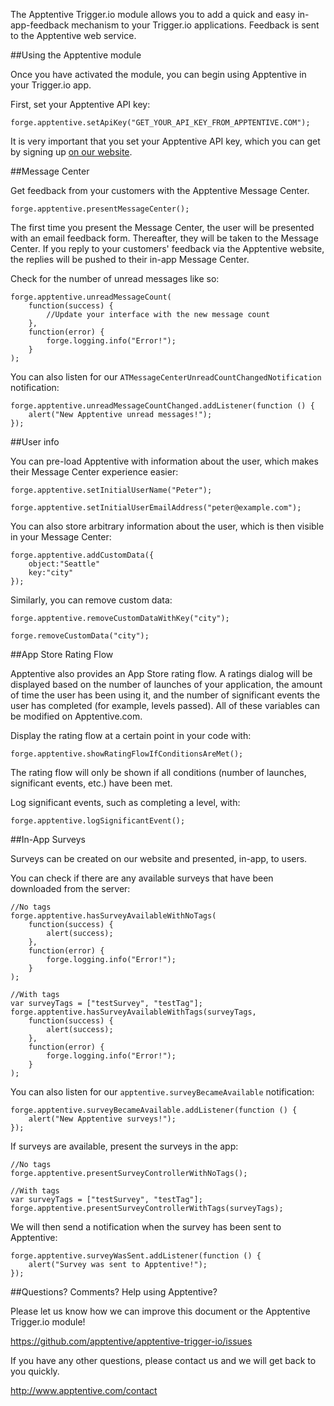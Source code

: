 The Apptentive Trigger.io module allows you to add a quick and easy in-app-feedback mechanism to your Trigger.io applications. Feedback is sent to the Apptentive web service.

##Using the Apptentive module

Once you have activated the module, you can begin using Apptentive in your Trigger.io app.

First, set your Apptentive API key:

	forge.apptentive.setApiKey("GET_YOUR_API_KEY_FROM_APPTENTIVE.COM");

It is very important that you set your Apptentive API key, which you can get by signing up [on our website](http://www.apptentive.com/).
   
##Message Center

Get feedback from your customers with the Apptentive Message Center.

	forge.apptentive.presentMessageCenter();

The first time you present the Message Center, the user will be presented with an email feedback form. Thereafter, they will be taken to the Message Center. If you reply to your customers' feedback via the Apptentive website, the replies will be pushed to their in-app Message Center. 

Check for the number of unread messages like so:

    forge.apptentive.unreadMessageCount(
		function(success) {
			//Update your interface with the new message count
		},
		function(error) {
			forge.logging.info("Error!");
		}
    );

You can also listen for our `ATMessageCenterUnreadCountChangedNotification` notification:

    forge.apptentive.unreadMessageCountChanged.addListener(function () {
        alert("New Apptentive unread messages!");
    });

##User info

You can pre-load Apptentive with information about the user, which makes their Message Center experience easier:

	forge.apptentive.setInitialUserName("Peter");

	forge.apptentive.setInitialUserEmailAddress("peter@example.com");

You can also store arbitrary information about the user, which is then visible in your Message Center:

	forge.apptentive.addCustomData({
    	object:"Seattle"
		key:"city"
	});

Similarly, you can remove custom data:

	forge.apptentive.removeCustomDataWithKey("city");
	
	forge.removeCustomData("city");

##App Store Rating Flow

Apptentive also provides an App Store rating flow. A ratings dialog will be displayed based on the number of launches of your application, the amount of time the user has been using it, and the number of significant events the user has completed (for example, levels passed). All of these variables can be modified on Apptentive.com.

Display the rating flow at a certain point in your code with:

	forge.apptentive.showRatingFlowIfConditionsAreMet();

The rating flow will only be shown if all conditions (number of launches, significant events, etc.) have been met.

Log significant events, such as completing a level, with:

	forge.apptentive.logSignificantEvent();

##In-App Surveys

Surveys can be created on our website and presented, in-app, to users.

You can check if there are any available surveys that have been downloaded from the server:

    //No tags
	forge.apptentive.hasSurveyAvailableWithNoTags(
		function(success) {
			alert(success);
		},
		function(error) {
			forge.logging.info("Error!");
		}
    );
   
	//With tags
	var surveyTags = ["testSurvey", "testTag"];
	forge.apptentive.hasSurveyAvailableWithTags(surveyTags,
		function(success) {
			alert(success);
		},
		function(error) {
			forge.logging.info("Error!");
		}
	);

You can also listen for our `apptentive.surveyBecameAvailable` notification:

    forge.apptentive.surveyBecameAvailable.addListener(function () {
        alert("New Apptentive surveys!");
    });

If surveys are available, present the surveys in the app:

	//No tags
	forge.apptentive.presentSurveyControllerWithNoTags();
	
	//With tags
	var surveyTags = ["testSurvey", "testTag"];
	forge.apptentive.presentSurveyControllerWithTags(surveyTags);

We will then send a notification when the survey has been sent to Apptentive:

    forge.apptentive.surveyWasSent.addListener(function () {
        alert("Survey was sent to Apptentive!");
    });

##Questions? Comments? Help using Apptentive?

Please let us know how we can improve this document or the Apptentive Trigger.io module!

https://github.com/apptentive/apptentive-trigger-io/issues

If you have any other questions, please contact us and we will get back to you quickly.

http://www.apptentive.com/contact

